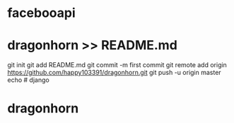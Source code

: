 # facebooapi
# dragonhorn >> README.md
git init
git add README.md
git commit -m first commit
git remote add origin https://github.com/happy103391/dragonhorn.git
git push -u origin master
echo # django
# dragonhorn
